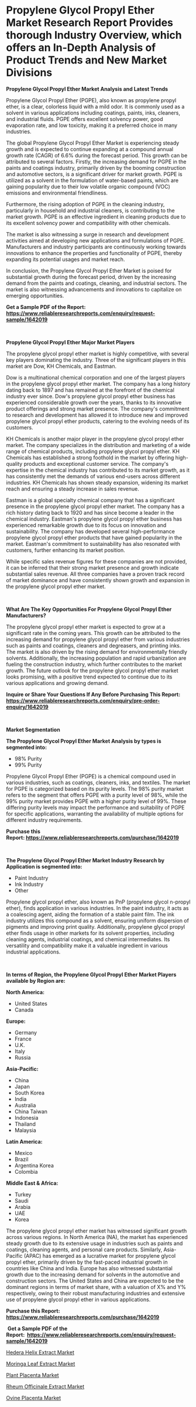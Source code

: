 <p><h1>Propylene Glycol Propyl Ether Market Research Report Provides thorough Industry Overview, which offers an In-Depth Analysis of Product Trends and New Market Divisions</h1></p><p><strong>Propylene Glycol Propyl Ether Market Analysis and Latest Trends</strong></p>
<p><p>Propylene Glycol Propyl Ether (PGPE), also known as propylene propyl ether, is a clear, colorless liquid with a mild odor. It is commonly used as a solvent in various applications including coatings, paints, inks, cleaners, and industrial fluids. PGPE offers excellent solvency power, good evaporation rate, and low toxicity, making it a preferred choice in many industries.</p><p>The global Propylene Glycol Propyl Ether Market is experiencing steady growth and is expected to continue expanding at a compound annual growth rate (CAGR) of 6.6% during the forecast period. This growth can be attributed to several factors. Firstly, the increasing demand for PGPE in the paints and coatings industry, primarily driven by the booming construction and automotive sectors, is a significant driver for market growth. PGPE is utilized as a solvent in the formulation of water-based paints, which are gaining popularity due to their low volatile organic compound (VOC) emissions and environmental friendliness.</p><p>Furthermore, the rising adoption of PGPE in the cleaning industry, particularly in household and industrial cleaners, is contributing to the market growth. PGPE is an effective ingredient in cleaning products due to its excellent solvency power and compatibility with other chemicals.</p><p>The market is also witnessing a surge in research and development activities aimed at developing new applications and formulations of PGPE. Manufacturers and industry participants are continuously working towards innovations to enhance the properties and functionality of PGPE, thereby expanding its potential usages and market reach.</p><p>In conclusion, the Propylene Glycol Propyl Ether Market is poised for substantial growth during the forecast period, driven by the increasing demand from the paints and coatings, cleaning, and industrial sectors. The market is also witnessing advancements and innovations to capitalize on emerging opportunities.</p></p>
<p><strong>Get a Sample PDF of the Report:&nbsp; <a href="https://www.reliableresearchreports.com/enquiry/request-sample/1642019">https://www.reliableresearchreports.com/enquiry/request-sample/1642019</a></strong></p>
<p>&nbsp;</p>
<p><strong>Propylene Glycol Propyl Ether Major Market Players</strong></p>
<p><p>The propylene glycol propyl ether market is highly competitive, with several key players dominating the industry. Three of the significant players in this market are Dow, KH Chemicals, and Eastman.</p><p>Dow is a multinational chemical corporation and one of the largest players in the propylene glycol propyl ether market. The company has a long history dating back to 1897 and has remained at the forefront of the chemical industry ever since. Dow's propylene glycol propyl ether business has experienced considerable growth over the years, thanks to its innovative product offerings and strong market presence. The company's commitment to research and development has allowed it to introduce new and improved propylene glycol propyl ether products, catering to the evolving needs of its customers.</p><p>KH Chemicals is another major player in the propylene glycol propyl ether market. The company specializes in the distribution and marketing of a wide range of chemical products, including propylene glycol propyl ether. KH Chemicals has established a strong foothold in the market by offering high-quality products and exceptional customer service. The company's expertise in the chemical industry has contributed to its market growth, as it has consistently met the demands of various end-users across different industries. KH Chemicals has shown steady expansion, widening its market reach and ensuring a steady increase in sales revenue.</p><p>Eastman is a global specialty chemical company that has a significant presence in the propylene glycol propyl ether market. The company has a rich history dating back to 1920 and has since become a leader in the chemical industry. Eastman's propylene glycol propyl ether business has experienced remarkable growth due to its focus on innovation and sustainability. The company has developed several high-performance propylene glycol propyl ether products that have gained popularity in the market. Eastman's commitment to sustainability has also resonated with customers, further enhancing its market position.</p><p>While specific sales revenue figures for these companies are not provided, it can be inferred that their strong market presence and growth indicate substantial sales revenue. All three companies have a proven track record of market dominance and have consistently shown growth and expansion in the propylene glycol propyl ether market.</p></p>
<p>&nbsp;</p>
<p><strong>What Are The Key Opportunities For Propylene Glycol Propyl Ether Manufacturers?</strong></p>
<p><p>The propylene glycol propyl ether market is expected to grow at a significant rate in the coming years. This growth can be attributed to the increasing demand for propylene glycol propyl ether from various industries such as paints and coatings, cleaners and degreasers, and printing inks. The market is also driven by the rising demand for environmentally friendly solvents. Additionally, the increasing population and rapid urbanization are fueling the construction industry, which further contributes to the market growth. The future outlook for the propylene glycol propyl ether market looks promising, with a positive trend expected to continue due to its various applications and growing demand.</p></p>
<p><strong>Inquire or Share Your Questions If Any Before Purchasing This Report: <a href="https://www.reliableresearchreports.com/enquiry/pre-order-enquiry/1642019">https://www.reliableresearchreports.com/enquiry/pre-order-enquiry/1642019</a></strong></p>
<p>&nbsp;</p>
<p><strong>Market Segmentation</strong></p>
<p><strong>The Propylene Glycol Propyl Ether Market Analysis by types is segmented into:</strong></p>
<p><ul><li>98% Purity</li><li>99% Purity</li></ul></p>
<p><p>Propylene Glycol Propyl Ether (PGPE) is a chemical compound used in various industries, such as coatings, cleaners, inks, and textiles. The market for PGPE is categorized based on its purity levels. The 98% purity market refers to the segment that offers PGPE with a purity level of 98%, while the 99% purity market provides PGPE with a higher purity level of 99%. These differing purity levels may impact the performance and suitability of PGPE for specific applications, warranting the availability of multiple options for different industry requirements.</p></p>
<p><strong>Purchase this Report:&nbsp;<a href="https://www.reliableresearchreports.com/purchase/1642019">https://www.reliableresearchreports.com/purchase/1642019</a></strong></p>
<p>&nbsp;</p>
<p><strong>The Propylene Glycol Propyl Ether Market Industry Research by Application is segmented into:</strong></p>
<p><ul><li>Paint Industry</li><li>Ink Industry</li><li>Other</li></ul></p>
<p><p>Propylene glycol propyl ether, also known as PnP (propylene glycol n-propyl ether), finds application in various industries. In the paint industry, it acts as a coalescing agent, aiding the formation of a stable paint film. The ink industry utilizes this compound as a solvent, ensuring uniform dispersion of pigments and improving print quality. Additionally, propylene glycol propyl ether finds usage in other markets for its solvent properties, including cleaning agents, industrial coatings, and chemical intermediates. Its versatility and compatibility make it a valuable ingredient in various industrial applications.</p></p>
<p>&nbsp;</p>
<p><strong>In terms of Region, the Propylene Glycol Propyl Ether Market Players available by Region are:</strong></p>
<p>
    <p> <strong> North America: </strong>
        <ul>
            <li>United States</li>
            <li>Canada</li>
        </ul>
        </p> 
    <p> <strong> Europe: </strong>
        <ul>
            <li>Germany</li>
            <li>France</li>
            <li>U.K.</li>
            <li>Italy</li>
            <li>Russia</li>
        </ul>
        </p> 
    <p> <strong> Asia-Pacific: </strong>
        <ul>
            <li>China</li>
            <li>Japan</li>
            <li>South Korea</li>
            <li>India</li>
            <li>Australia</li>
            <li>China Taiwan</li>
            <li>Indonesia</li>
            <li>Thailand</li>
            <li>Malaysia</li>
        </ul>
        </p> 
    <p> <strong> Latin America: </strong>
        <ul>
            <li>Mexico</li>
            <li>Brazil</li>
            <li>Argentina Korea</li>
            <li>Colombia</li>
        </ul>
        </p> 
    <p> <strong> Middle East & Africa: </strong>
        <ul>
            <li>Turkey</li>
            <li>Saudi</li>
            <li>Arabia</li>
            <li>UAE</li>
            <li>Korea</li>
        </ul>
    </p>
    </p>
<p><p>The propylene glycol propyl ether market has witnessed significant growth across various regions. In North America (NA), the market has experienced steady growth due to its extensive usage in industries such as paints and coatings, cleaning agents, and personal care products. Similarly, Asia-Pacific (APAC) has emerged as a lucrative market for propylene glycol propyl ether, primarily driven by the fast-paced industrial growth in countries like China and India. Europe has also witnessed substantial growth due to the increasing demand for solvents in the automotive and construction sectors. The United States and China are expected to be the dominant regions in terms of market share, with a valuation of X% and Y% respectively, owing to their robust manufacturing industries and extensive use of propylene glycol propyl ether in various applications.</p></p>
<p><strong>Purchase this Report: <a href="https://www.reliableresearchreports.com/purchase/1642019">https://www.reliableresearchreports.com/purchase/1642019</a></strong></p>
<p>&nbsp;<strong>Get a Sample PDF of the Report:&nbsp;&nbsp;<a href="https://www.reliableresearchreports.com/enquiry/request-sample/1642019">https://www.reliableresearchreports.com/enquiry/request-sample/1642019</a></strong></p>
<p><strong></strong></p>
<p><p><a href="https://github.com/amae102299/Market-Research-Report-List-1/blob/main/hedera-helix-extract-market.md">Hedera Helix Extract Market</a></p><p><a href="https://github.com/dziulagalemab/Market-Research-Report-List-1/blob/main/moringa-leaf-extract-market.md">Moringa Leaf Extract Market</a></p><p><a href="https://github.com/jonneygiverf/Market-Research-Report-List-1/blob/main/plant-placenta-market.md">Plant Placenta Market</a></p><p><a href="https://github.com/abbypearson7765/Market-Research-Report-List-1/blob/main/rheum-officinale-extract-market.md">Rheum Officinale Extract Market</a></p><p><a href="https://github.com/prosalinda88/Market-Research-Report-List-1/blob/main/ovine-placenta-market.md">Ovine Placenta Market</a></p></p>